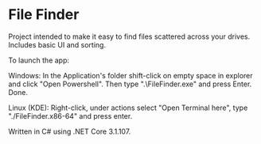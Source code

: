 # File Finder

Project intended to make it easy to find files scattered across your drives.
Includes basic UI and sorting.

To launch the app:

Windows: In the Application's folder shift-click on empty space in explorer and click "Open Powershell".
Then type ".\FileFinder.exe" and press Enter. Done.

Linux (KDE): Right-click, under actions select "Open Terminal here", type "./FileFinder.x86-64" and press enter.

Written in C# using .NET Core 3.1.107.